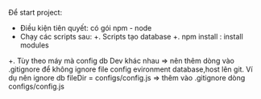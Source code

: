 Để start project:
- Điều kiện tiên quyết: có gói npm - node
- Chạy các scripts sau:
+. Scripts tạo database
+. npm install : install modules

+. Tùy theo máy mà config db Dev khác nhau => nên thêm dòng vào .gitignore để không ignore file config evironment database,host lên git. Ví dụ nên ignore db fileDir = configs/config.js => thêm vào .gitignore dòng configs/config.js
